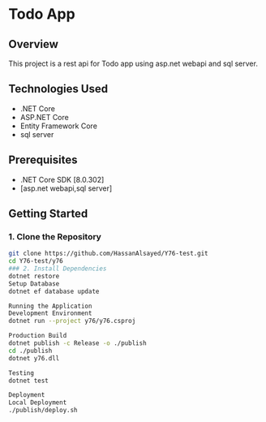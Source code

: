 # Todo App

## Overview
This project is a rest api for Todo app using asp.net webapi and sql server.

## Technologies Used
- .NET Core
- ASP.NET Core
- Entity Framework Core
- sql server 

## Prerequisites
- .NET Core SDK [8.0.302]
- [asp.net webapi,sql server]

## Getting Started
### 1. Clone the Repository
```bash
git clone https://github.com/HassanAlsayed/Y76-test.git
cd Y76-test/y76
### 2. Install Dependencies
dotnet restore
Setup Database 
dotnet ef database update

Running the Application
Development Environment
dotnet run --project y76/y76.csproj

Production Build
dotnet publish -c Release -o ./publish
cd ./publish
dotnet y76.dll

Testing
dotnet test

Deployment
Local Deployment
./publish/deploy.sh



